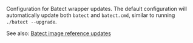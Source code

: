 Configuration for Batect wrapper updates.
The default configuration will automatically update both `batect` and `batect.cmd`, similar to running `./batect --upgrade`.

See also: [Batect image reference updates](./batect.md)
